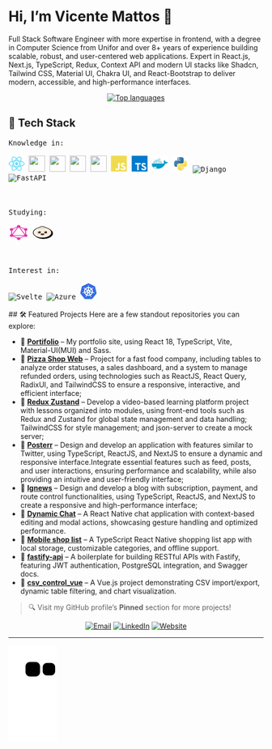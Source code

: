 # Hi, I’m Vicente Mattos 👋

Full Stack Software Engineer with more expertise in frontend, with a degree in Computer Science from Unifor and over 8+ years of experience building scalable, robust, and user-centered web applications. Expert in React.js, Next.js, TypeScript, Redux, Context API and modern UI stacks like Shadcn, Tailwind CSS, Material UI, Chakra UI, and React-Bootstrap to deliver modern, accessible, and high-performance interfaces.

<p align="center">
  <a href="https://github.com/vicentemattos1">
    <img src="https://github-readme-stats.vercel.app/api/top-langs?username=vicentemattos1&layout=compact&langs_count=7&theme=dracula" alt="Top languages" height="160" />
  </a>
</p>

## 🚀 Tech Stack
<div style="display: inline_block;">
 <kbd align="left">
      <kbd>Knowledge in:</kbd>
      <br />
      <br />
  <img src="https://raw.githubusercontent.com/devicons/devicon/master/icons/react/react-original.svg" alt="React" width="32" height="32" />
  <img src="https://cdn.jsdelivr.net/gh/devicons/devicon@latest/icons/nextjs/nextjs-original.svg" width="32" height="32" />
  <img src="https://cdn.jsdelivr.net/gh/devicons/devicon@latest/icons/redux/redux-original.svg" width="32" height="32"/>
  <img src="https://cdn.jsdelivr.net/gh/devicons/devicon@latest/icons/tailwindcss/tailwindcss-original.svg" width="32" height="32" />
  <img src="https://cdn.jsdelivr.net/gh/devicons/devicon@latest/icons/nodejs/nodejs-plain-wordmark.svg" width="32" height="32" />
  <img src="https://raw.githubusercontent.com/devicons/devicon/master/icons/javascript/javascript-plain.svg" alt="JavaScript" width="32" height="32" />
  <img src="https://raw.githubusercontent.com/devicons/devicon/master/icons/typescript/typescript-plain.svg" alt="TypeScript" width="32" height="32" />
  <img src="https://raw.githubusercontent.com/devicons/devicon/master/icons/docker/docker-plain.svg" alt="Docker" width="32" height="32" />
  <img src="https://raw.githubusercontent.com/devicons/devicon/master/icons/python/python-original.svg" alt="Python" width="32" height="32" />
  <img src="https://cdn.jsdelivr.net/gh/devicons/devicon@latest/icons/django/django-plain.svg" alt="Django" width="32" height="32" />
  <img src="https://cdn.jsdelivr.net/gh/devicons/devicon@latest/icons/fastapi/fastapi-original.svg" alt="FastAPI" width="32" height="32" />
      
<br />
<br /> 
</kbd>
<br /> 
<br /> 
<kbd align="left">
<kbd>Studying:</kbd>
 <br />
 <br /> 
  <img align="center" title="GraphQL" alt="Nest" height="30" width="40" src="https://raw.githubusercontent.com/devicons/devicon/master/icons/graphql/graphql-plain.svg" />
  <img align="center" title="AWS" alt="bun" height="30" width="40" src="https://raw.githubusercontent.com/devicons/devicon/master/icons/bun/bun-original.svg">
   
 <br />
 <br />
</kbd> 
<br /> 
<br /> 
<kbd align="left">
<kbd>Interest in:</kbd> 
    <br />
    <br />
    <img src="https://cdn.jsdelivr.net/gh/devicons/devicon@latest/icons/svelte/svelte-original.svg" alt="Svelte" width="32" height="32" />
    <img src="https://cdn.jsdelivr.net/gh/devicons/devicon@latest/icons/azure/azure-original.svg" alt="Azure" width="32" height="32" />
    <img title="Kubernetes" alt="Kubernetes" height="32" width="32" src="https://raw.githubusercontent.com/devicons/devicon/master/icons/kubernetes/kubernetes-original.svg">
      
 <br />
 <br />
 </kbd>
    
 </div>
## 🛠️ Featured Projects
Here are a few standout repositories you can explore:

- 🔗 **[Portifolio](https://github.com/vicentemattos1/portifolio)** – My portfolio site, using React 18, TypeScript, Vite, Material-UI(MUI) and Sass.
- 🔗 **[Pizza Shop Web](https://github.com/vicentemattos1/pizza-shop-web)** – Project for a fast food company, including tables to analyze order statuses, a sales dashboard, and a system to manage refunded orders, using technologies such as ReactJS, React Query, RadixUI, and TailwindCSS to ensure a responsive, interactive, and efficient interface;
- 🔗 **[Redux Zustand](https://github.com/vicentemattos1/redux-zustand)** – Develop a video-based learning platform project with lessons organized into modules, using front-end tools such as Redux and Zustand for global state management and data handling; TailwindCSS for style management; and json-server to create a mock server;
- 🔗 **[Posterr](https://github.com/vicentemattos1/twitter-frontend)** – Design and develop an application with features similar to Twitter, using TypeScript, ReactJS, and NextJS to ensure a dynamic and responsive interface.Integrate essential features such as feed, posts, and user interactions, ensuring performance and scalability, while also providing an intuitive and user-friendly interface;
- 🔗 **[Ignews](https://github.com/vicentemattos1/ignews)** – Design and develop a blog with subscription, payment, and route control functionalities, using TypeScript, ReactJS, and NextJS to create a responsive and high-performance interface;
- 🔗 **[Dynamic Chat](https://github.com/vicentemattos1/mobile_chat)** – A React Native chat application with context-based editing and modal actions, showcasing gesture handling and optimized performance.
- 🔗 **[Mobile shop list](https://github.com/vicentemattos1/react-native-shop-list)** – A TypeScript React Native shopping list app with local storage, customizable categories, and offline support.
- 🔗 **[fastify-api](https://github.com/vicentemattos1/fastify-api)** – A boilerplate for building RESTful APIs with Fastify, featuring JWT authentication, PostgreSQL integration, and Swagger docs.
- 🔗 **[csv_control_vue](https://github.com/vicentemattos1/csv_control_vue)** – A Vue.js project demonstrating CSV import/export, dynamic table filtering, and chart visualization.

> 🔍 Visit my GitHub profile’s **Pinned** section for more projects!
<div align="center">
  <a href="mailto:vicentemattosf@gmail.com"><img src="https://img.shields.io/badge/Email-D14836?style=for-the-badge&logo=gmail&logoColor=white" alt="Email" /></a>
  <a href="https://www.linkedin.com/in/vicentemattos1" target="_blank"><img src="https://img.shields.io/badge/LinkedIn-0077B5?style=for-the-badge&logo=linkedin&logoColor=white" alt="LinkedIn" /></a>
  <a href="https://vicentemattos.dev" target="_blank"><img src="https://img.shields.io/badge/Website-000000?style=for-the-badge&logo=google-chrome&logoColor=white" alt="Website" /></a>
</div>

---

![Contribution Snake](https://github.com/vicentemattos1/vicentemattos1/blob/output/github-contribution-grid-snake.svg)
